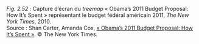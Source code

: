 *Fig. 2.52 :* Capture d’écran du *treemap* « Obama’s 2011 Budget Proposal: How It’s Spent » représentant le budget fédéral américain 2011, *The New York Times*, 2010.   
Source : Shan Carter, Amanda Cox, [« Obama’s 2011 Budget Proposal: How It’s Spent »](https://archive.nytimes.com/www.nytimes.com/interactive/2010/02/01/us/budget.html?_r=0). © The New York Times.